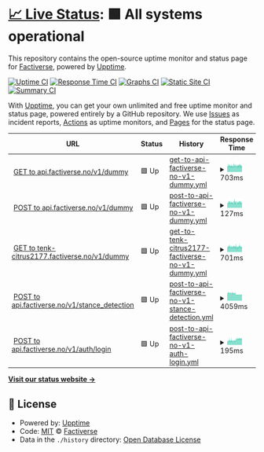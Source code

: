 # [📈 Live Status](https://factiverse.github.io/api-upptime): <!--live status--> **🟩 All systems operational**

This repository contains the open-source uptime monitor and status page for [Factiverse](https://factiverse.github.io/api-upptime), powered by [Upptime](https://github.com/upptime/upptime).

[![Uptime CI](https://github.com/factiverse/api-upptime/workflows/Uptime%20CI/badge.svg)](https://github.com/factiverse/api-upptime/actions?query=workflow%3A%22Uptime+CI%22)
[![Response Time CI](https://github.com/factiverse/api-upptime/workflows/Response%20Time%20CI/badge.svg)](https://github.com/factiverse/api-upptime/actions?query=workflow%3A%22Response+Time+CI%22)
[![Graphs CI](https://github.com/factiverse/api-upptime/workflows/Graphs%20CI/badge.svg)](https://github.com/factiverse/api-upptime/actions?query=workflow%3A%22Graphs+CI%22)
[![Static Site CI](https://github.com/factiverse/api-upptime/workflows/Static%20Site%20CI/badge.svg)](https://github.com/factiverse/api-upptime/actions?query=workflow%3A%22Static+Site+CI%22)
[![Summary CI](https://github.com/factiverse/api-upptime/workflows/Summary%20CI/badge.svg)](https://github.com/factiverse/api-upptime/actions?query=workflow%3A%22Summary+CI%22)

With [Upptime](https://upptime.js.org), you can get your own unlimited and free uptime monitor and status page, powered entirely by a GitHub repository. We use [Issues](https://github.com/factiverse/api-upptime/issues) as incident reports, [Actions](https://github.com/factiverse/api-upptime/actions) as uptime monitors, and [Pages](https://factiverse.github.io/api-upptime) for the status page.

<!--start: status pages-->
<!-- This summary is generated by Upptime (https://github.com/upptime/upptime) -->
<!-- Do not edit this manually, your changes will be overwritten -->
<!-- prettier-ignore -->
| URL | Status | History | Response Time | Uptime |
| --- | ------ | ------- | ------------- | ------ |
| <img alt="" src="https://icons.duckduckgo.com/ip3/api.factiverse.no.ico" height="13"> [GET to api.factiverse.no/v1/dummy](https://api.factiverse.no/v1/dummy) | 🟩 Up | [get-to-api-factiverse-no-v1-dummy.yml](https://github.com/factiverse/upptime-prod/commits/HEAD/history/get-to-api-factiverse-no-v1-dummy.yml) | <details><summary><img alt="Response time graph" src="./graphs/get-to-api-factiverse-no-v1-dummy/response-time-week.png" height="20"> 703ms</summary><br><a href="https://factiverse.github.io/upptime-prod/history/get-to-api-factiverse-no-v1-dummy"><img alt="Response time 712" src="https://img.shields.io/endpoint?url=https%3A%2F%2Fraw.githubusercontent.com%2Ffactiverse%2Fupptime-prod%2FHEAD%2Fapi%2Fget-to-api-factiverse-no-v1-dummy%2Fresponse-time.json"></a><br><a href="https://factiverse.github.io/upptime-prod/history/get-to-api-factiverse-no-v1-dummy"><img alt="24-hour response time 701" src="https://img.shields.io/endpoint?url=https%3A%2F%2Fraw.githubusercontent.com%2Ffactiverse%2Fupptime-prod%2FHEAD%2Fapi%2Fget-to-api-factiverse-no-v1-dummy%2Fresponse-time-day.json"></a><br><a href="https://factiverse.github.io/upptime-prod/history/get-to-api-factiverse-no-v1-dummy"><img alt="7-day response time 703" src="https://img.shields.io/endpoint?url=https%3A%2F%2Fraw.githubusercontent.com%2Ffactiverse%2Fupptime-prod%2FHEAD%2Fapi%2Fget-to-api-factiverse-no-v1-dummy%2Fresponse-time-week.json"></a><br><a href="https://factiverse.github.io/upptime-prod/history/get-to-api-factiverse-no-v1-dummy"><img alt="30-day response time 701" src="https://img.shields.io/endpoint?url=https%3A%2F%2Fraw.githubusercontent.com%2Ffactiverse%2Fupptime-prod%2FHEAD%2Fapi%2Fget-to-api-factiverse-no-v1-dummy%2Fresponse-time-month.json"></a><br><a href="https://factiverse.github.io/upptime-prod/history/get-to-api-factiverse-no-v1-dummy"><img alt="1-year response time 712" src="https://img.shields.io/endpoint?url=https%3A%2F%2Fraw.githubusercontent.com%2Ffactiverse%2Fupptime-prod%2FHEAD%2Fapi%2Fget-to-api-factiverse-no-v1-dummy%2Fresponse-time-year.json"></a></details> | <details><summary><a href="https://factiverse.github.io/upptime-prod/history/get-to-api-factiverse-no-v1-dummy">100.00%</a></summary><a href="https://factiverse.github.io/upptime-prod/history/get-to-api-factiverse-no-v1-dummy"><img alt="All-time uptime 100.00%" src="https://img.shields.io/endpoint?url=https%3A%2F%2Fraw.githubusercontent.com%2Ffactiverse%2Fupptime-prod%2FHEAD%2Fapi%2Fget-to-api-factiverse-no-v1-dummy%2Fuptime.json"></a><br><a href="https://factiverse.github.io/upptime-prod/history/get-to-api-factiverse-no-v1-dummy"><img alt="24-hour uptime 100.00%" src="https://img.shields.io/endpoint?url=https%3A%2F%2Fraw.githubusercontent.com%2Ffactiverse%2Fupptime-prod%2FHEAD%2Fapi%2Fget-to-api-factiverse-no-v1-dummy%2Fuptime-day.json"></a><br><a href="https://factiverse.github.io/upptime-prod/history/get-to-api-factiverse-no-v1-dummy"><img alt="7-day uptime 100.00%" src="https://img.shields.io/endpoint?url=https%3A%2F%2Fraw.githubusercontent.com%2Ffactiverse%2Fupptime-prod%2FHEAD%2Fapi%2Fget-to-api-factiverse-no-v1-dummy%2Fuptime-week.json"></a><br><a href="https://factiverse.github.io/upptime-prod/history/get-to-api-factiverse-no-v1-dummy"><img alt="30-day uptime 100.00%" src="https://img.shields.io/endpoint?url=https%3A%2F%2Fraw.githubusercontent.com%2Ffactiverse%2Fupptime-prod%2FHEAD%2Fapi%2Fget-to-api-factiverse-no-v1-dummy%2Fuptime-month.json"></a><br><a href="https://factiverse.github.io/upptime-prod/history/get-to-api-factiverse-no-v1-dummy"><img alt="1-year uptime 100.00%" src="https://img.shields.io/endpoint?url=https%3A%2F%2Fraw.githubusercontent.com%2Ffactiverse%2Fupptime-prod%2FHEAD%2Fapi%2Fget-to-api-factiverse-no-v1-dummy%2Fuptime-year.json"></a></details>
| <img alt="" src="https://icons.duckduckgo.com/ip3/api.factiverse.no.ico" height="13"> [POST to api.factiverse.no/v1/dummy](https://api.factiverse.no/v1/dummy) | 🟩 Up | [post-to-api-factiverse-no-v1-dummy.yml](https://github.com/factiverse/upptime-prod/commits/HEAD/history/post-to-api-factiverse-no-v1-dummy.yml) | <details><summary><img alt="Response time graph" src="./graphs/post-to-api-factiverse-no-v1-dummy/response-time-week.png" height="20"> 127ms</summary><br><a href="https://factiverse.github.io/upptime-prod/history/post-to-api-factiverse-no-v1-dummy"><img alt="Response time 125" src="https://img.shields.io/endpoint?url=https%3A%2F%2Fraw.githubusercontent.com%2Ffactiverse%2Fupptime-prod%2FHEAD%2Fapi%2Fpost-to-api-factiverse-no-v1-dummy%2Fresponse-time.json"></a><br><a href="https://factiverse.github.io/upptime-prod/history/post-to-api-factiverse-no-v1-dummy"><img alt="24-hour response time 125" src="https://img.shields.io/endpoint?url=https%3A%2F%2Fraw.githubusercontent.com%2Ffactiverse%2Fupptime-prod%2FHEAD%2Fapi%2Fpost-to-api-factiverse-no-v1-dummy%2Fresponse-time-day.json"></a><br><a href="https://factiverse.github.io/upptime-prod/history/post-to-api-factiverse-no-v1-dummy"><img alt="7-day response time 127" src="https://img.shields.io/endpoint?url=https%3A%2F%2Fraw.githubusercontent.com%2Ffactiverse%2Fupptime-prod%2FHEAD%2Fapi%2Fpost-to-api-factiverse-no-v1-dummy%2Fresponse-time-week.json"></a><br><a href="https://factiverse.github.io/upptime-prod/history/post-to-api-factiverse-no-v1-dummy"><img alt="30-day response time 124" src="https://img.shields.io/endpoint?url=https%3A%2F%2Fraw.githubusercontent.com%2Ffactiverse%2Fupptime-prod%2FHEAD%2Fapi%2Fpost-to-api-factiverse-no-v1-dummy%2Fresponse-time-month.json"></a><br><a href="https://factiverse.github.io/upptime-prod/history/post-to-api-factiverse-no-v1-dummy"><img alt="1-year response time 125" src="https://img.shields.io/endpoint?url=https%3A%2F%2Fraw.githubusercontent.com%2Ffactiverse%2Fupptime-prod%2FHEAD%2Fapi%2Fpost-to-api-factiverse-no-v1-dummy%2Fresponse-time-year.json"></a></details> | <details><summary><a href="https://factiverse.github.io/upptime-prod/history/post-to-api-factiverse-no-v1-dummy">100.00%</a></summary><a href="https://factiverse.github.io/upptime-prod/history/post-to-api-factiverse-no-v1-dummy"><img alt="All-time uptime 100.00%" src="https://img.shields.io/endpoint?url=https%3A%2F%2Fraw.githubusercontent.com%2Ffactiverse%2Fupptime-prod%2FHEAD%2Fapi%2Fpost-to-api-factiverse-no-v1-dummy%2Fuptime.json"></a><br><a href="https://factiverse.github.io/upptime-prod/history/post-to-api-factiverse-no-v1-dummy"><img alt="24-hour uptime 100.00%" src="https://img.shields.io/endpoint?url=https%3A%2F%2Fraw.githubusercontent.com%2Ffactiverse%2Fupptime-prod%2FHEAD%2Fapi%2Fpost-to-api-factiverse-no-v1-dummy%2Fuptime-day.json"></a><br><a href="https://factiverse.github.io/upptime-prod/history/post-to-api-factiverse-no-v1-dummy"><img alt="7-day uptime 100.00%" src="https://img.shields.io/endpoint?url=https%3A%2F%2Fraw.githubusercontent.com%2Ffactiverse%2Fupptime-prod%2FHEAD%2Fapi%2Fpost-to-api-factiverse-no-v1-dummy%2Fuptime-week.json"></a><br><a href="https://factiverse.github.io/upptime-prod/history/post-to-api-factiverse-no-v1-dummy"><img alt="30-day uptime 100.00%" src="https://img.shields.io/endpoint?url=https%3A%2F%2Fraw.githubusercontent.com%2Ffactiverse%2Fupptime-prod%2FHEAD%2Fapi%2Fpost-to-api-factiverse-no-v1-dummy%2Fuptime-month.json"></a><br><a href="https://factiverse.github.io/upptime-prod/history/post-to-api-factiverse-no-v1-dummy"><img alt="1-year uptime 100.00%" src="https://img.shields.io/endpoint?url=https%3A%2F%2Fraw.githubusercontent.com%2Ffactiverse%2Fupptime-prod%2FHEAD%2Fapi%2Fpost-to-api-factiverse-no-v1-dummy%2Fuptime-year.json"></a></details>
| <img alt="" src="https://icons.duckduckgo.com/ip3/tenk-citrus2177.factiverse.no.ico" height="13"> [GET to tenk-citrus2177.factiverse.no/v1/dummy](https://tenk-citrus2177.factiverse.no/v1/dummy) | 🟩 Up | [get-to-tenk-citrus2177-factiverse-no-v1-dummy.yml](https://github.com/factiverse/upptime-prod/commits/HEAD/history/get-to-tenk-citrus2177-factiverse-no-v1-dummy.yml) | <details><summary><img alt="Response time graph" src="./graphs/get-to-tenk-citrus2177-factiverse-no-v1-dummy/response-time-week.png" height="20"> 701ms</summary><br><a href="https://factiverse.github.io/upptime-prod/history/get-to-tenk-citrus2177-factiverse-no-v1-dummy"><img alt="Response time 702" src="https://img.shields.io/endpoint?url=https%3A%2F%2Fraw.githubusercontent.com%2Ffactiverse%2Fupptime-prod%2FHEAD%2Fapi%2Fget-to-tenk-citrus2177-factiverse-no-v1-dummy%2Fresponse-time.json"></a><br><a href="https://factiverse.github.io/upptime-prod/history/get-to-tenk-citrus2177-factiverse-no-v1-dummy"><img alt="24-hour response time 682" src="https://img.shields.io/endpoint?url=https%3A%2F%2Fraw.githubusercontent.com%2Ffactiverse%2Fupptime-prod%2FHEAD%2Fapi%2Fget-to-tenk-citrus2177-factiverse-no-v1-dummy%2Fresponse-time-day.json"></a><br><a href="https://factiverse.github.io/upptime-prod/history/get-to-tenk-citrus2177-factiverse-no-v1-dummy"><img alt="7-day response time 701" src="https://img.shields.io/endpoint?url=https%3A%2F%2Fraw.githubusercontent.com%2Ffactiverse%2Fupptime-prod%2FHEAD%2Fapi%2Fget-to-tenk-citrus2177-factiverse-no-v1-dummy%2Fresponse-time-week.json"></a><br><a href="https://factiverse.github.io/upptime-prod/history/get-to-tenk-citrus2177-factiverse-no-v1-dummy"><img alt="30-day response time 692" src="https://img.shields.io/endpoint?url=https%3A%2F%2Fraw.githubusercontent.com%2Ffactiverse%2Fupptime-prod%2FHEAD%2Fapi%2Fget-to-tenk-citrus2177-factiverse-no-v1-dummy%2Fresponse-time-month.json"></a><br><a href="https://factiverse.github.io/upptime-prod/history/get-to-tenk-citrus2177-factiverse-no-v1-dummy"><img alt="1-year response time 702" src="https://img.shields.io/endpoint?url=https%3A%2F%2Fraw.githubusercontent.com%2Ffactiverse%2Fupptime-prod%2FHEAD%2Fapi%2Fget-to-tenk-citrus2177-factiverse-no-v1-dummy%2Fresponse-time-year.json"></a></details> | <details><summary><a href="https://factiverse.github.io/upptime-prod/history/get-to-tenk-citrus2177-factiverse-no-v1-dummy">100.00%</a></summary><a href="https://factiverse.github.io/upptime-prod/history/get-to-tenk-citrus2177-factiverse-no-v1-dummy"><img alt="All-time uptime 100.00%" src="https://img.shields.io/endpoint?url=https%3A%2F%2Fraw.githubusercontent.com%2Ffactiverse%2Fupptime-prod%2FHEAD%2Fapi%2Fget-to-tenk-citrus2177-factiverse-no-v1-dummy%2Fuptime.json"></a><br><a href="https://factiverse.github.io/upptime-prod/history/get-to-tenk-citrus2177-factiverse-no-v1-dummy"><img alt="24-hour uptime 100.00%" src="https://img.shields.io/endpoint?url=https%3A%2F%2Fraw.githubusercontent.com%2Ffactiverse%2Fupptime-prod%2FHEAD%2Fapi%2Fget-to-tenk-citrus2177-factiverse-no-v1-dummy%2Fuptime-day.json"></a><br><a href="https://factiverse.github.io/upptime-prod/history/get-to-tenk-citrus2177-factiverse-no-v1-dummy"><img alt="7-day uptime 100.00%" src="https://img.shields.io/endpoint?url=https%3A%2F%2Fraw.githubusercontent.com%2Ffactiverse%2Fupptime-prod%2FHEAD%2Fapi%2Fget-to-tenk-citrus2177-factiverse-no-v1-dummy%2Fuptime-week.json"></a><br><a href="https://factiverse.github.io/upptime-prod/history/get-to-tenk-citrus2177-factiverse-no-v1-dummy"><img alt="30-day uptime 100.00%" src="https://img.shields.io/endpoint?url=https%3A%2F%2Fraw.githubusercontent.com%2Ffactiverse%2Fupptime-prod%2FHEAD%2Fapi%2Fget-to-tenk-citrus2177-factiverse-no-v1-dummy%2Fuptime-month.json"></a><br><a href="https://factiverse.github.io/upptime-prod/history/get-to-tenk-citrus2177-factiverse-no-v1-dummy"><img alt="1-year uptime 100.00%" src="https://img.shields.io/endpoint?url=https%3A%2F%2Fraw.githubusercontent.com%2Ffactiverse%2Fupptime-prod%2FHEAD%2Fapi%2Fget-to-tenk-citrus2177-factiverse-no-v1-dummy%2Fuptime-year.json"></a></details>
| <img alt="" src="https://icons.duckduckgo.com/ip3/api.factiverse.no.ico" height="13"> [POST to api.factiverse.no/v1/stance_detection](https://api.factiverse.no/v1/stance_detection) | 🟩 Up | [post-to-api-factiverse-no-v1-stance-detection.yml](https://github.com/factiverse/upptime-prod/commits/HEAD/history/post-to-api-factiverse-no-v1-stance-detection.yml) | <details><summary><img alt="Response time graph" src="./graphs/post-to-api-factiverse-no-v1-stance-detection/response-time-week.png" height="20"> 4059ms</summary><br><a href="https://factiverse.github.io/upptime-prod/history/post-to-api-factiverse-no-v1-stance-detection"><img alt="Response time 4265" src="https://img.shields.io/endpoint?url=https%3A%2F%2Fraw.githubusercontent.com%2Ffactiverse%2Fupptime-prod%2FHEAD%2Fapi%2Fpost-to-api-factiverse-no-v1-stance-detection%2Fresponse-time.json"></a><br><a href="https://factiverse.github.io/upptime-prod/history/post-to-api-factiverse-no-v1-stance-detection"><img alt="24-hour response time 3412" src="https://img.shields.io/endpoint?url=https%3A%2F%2Fraw.githubusercontent.com%2Ffactiverse%2Fupptime-prod%2FHEAD%2Fapi%2Fpost-to-api-factiverse-no-v1-stance-detection%2Fresponse-time-day.json"></a><br><a href="https://factiverse.github.io/upptime-prod/history/post-to-api-factiverse-no-v1-stance-detection"><img alt="7-day response time 4059" src="https://img.shields.io/endpoint?url=https%3A%2F%2Fraw.githubusercontent.com%2Ffactiverse%2Fupptime-prod%2FHEAD%2Fapi%2Fpost-to-api-factiverse-no-v1-stance-detection%2Fresponse-time-week.json"></a><br><a href="https://factiverse.github.io/upptime-prod/history/post-to-api-factiverse-no-v1-stance-detection"><img alt="30-day response time 4417" src="https://img.shields.io/endpoint?url=https%3A%2F%2Fraw.githubusercontent.com%2Ffactiverse%2Fupptime-prod%2FHEAD%2Fapi%2Fpost-to-api-factiverse-no-v1-stance-detection%2Fresponse-time-month.json"></a><br><a href="https://factiverse.github.io/upptime-prod/history/post-to-api-factiverse-no-v1-stance-detection"><img alt="1-year response time 4265" src="https://img.shields.io/endpoint?url=https%3A%2F%2Fraw.githubusercontent.com%2Ffactiverse%2Fupptime-prod%2FHEAD%2Fapi%2Fpost-to-api-factiverse-no-v1-stance-detection%2Fresponse-time-year.json"></a></details> | <details><summary><a href="https://factiverse.github.io/upptime-prod/history/post-to-api-factiverse-no-v1-stance-detection">100.00%</a></summary><a href="https://factiverse.github.io/upptime-prod/history/post-to-api-factiverse-no-v1-stance-detection"><img alt="All-time uptime 100.00%" src="https://img.shields.io/endpoint?url=https%3A%2F%2Fraw.githubusercontent.com%2Ffactiverse%2Fupptime-prod%2FHEAD%2Fapi%2Fpost-to-api-factiverse-no-v1-stance-detection%2Fuptime.json"></a><br><a href="https://factiverse.github.io/upptime-prod/history/post-to-api-factiverse-no-v1-stance-detection"><img alt="24-hour uptime 100.00%" src="https://img.shields.io/endpoint?url=https%3A%2F%2Fraw.githubusercontent.com%2Ffactiverse%2Fupptime-prod%2FHEAD%2Fapi%2Fpost-to-api-factiverse-no-v1-stance-detection%2Fuptime-day.json"></a><br><a href="https://factiverse.github.io/upptime-prod/history/post-to-api-factiverse-no-v1-stance-detection"><img alt="7-day uptime 100.00%" src="https://img.shields.io/endpoint?url=https%3A%2F%2Fraw.githubusercontent.com%2Ffactiverse%2Fupptime-prod%2FHEAD%2Fapi%2Fpost-to-api-factiverse-no-v1-stance-detection%2Fuptime-week.json"></a><br><a href="https://factiverse.github.io/upptime-prod/history/post-to-api-factiverse-no-v1-stance-detection"><img alt="30-day uptime 100.00%" src="https://img.shields.io/endpoint?url=https%3A%2F%2Fraw.githubusercontent.com%2Ffactiverse%2Fupptime-prod%2FHEAD%2Fapi%2Fpost-to-api-factiverse-no-v1-stance-detection%2Fuptime-month.json"></a><br><a href="https://factiverse.github.io/upptime-prod/history/post-to-api-factiverse-no-v1-stance-detection"><img alt="1-year uptime 100.00%" src="https://img.shields.io/endpoint?url=https%3A%2F%2Fraw.githubusercontent.com%2Ffactiverse%2Fupptime-prod%2FHEAD%2Fapi%2Fpost-to-api-factiverse-no-v1-stance-detection%2Fuptime-year.json"></a></details>
| <img alt="" src="https://icons.duckduckgo.com/ip3/api.factiverse.no.ico" height="13"> [POST to api.factiverse.no/v1/auth/login](https://api.factiverse.no/v1/auth/login) | 🟩 Up | [post-to-api-factiverse-no-v1-auth-login.yml](https://github.com/factiverse/upptime-prod/commits/HEAD/history/post-to-api-factiverse-no-v1-auth-login.yml) | <details><summary><img alt="Response time graph" src="./graphs/post-to-api-factiverse-no-v1-auth-login/response-time-week.png" height="20"> 195ms</summary><br><a href="https://factiverse.github.io/upptime-prod/history/post-to-api-factiverse-no-v1-auth-login"><img alt="Response time 159" src="https://img.shields.io/endpoint?url=https%3A%2F%2Fraw.githubusercontent.com%2Ffactiverse%2Fupptime-prod%2FHEAD%2Fapi%2Fpost-to-api-factiverse-no-v1-auth-login%2Fresponse-time.json"></a><br><a href="https://factiverse.github.io/upptime-prod/history/post-to-api-factiverse-no-v1-auth-login"><img alt="24-hour response time 237" src="https://img.shields.io/endpoint?url=https%3A%2F%2Fraw.githubusercontent.com%2Ffactiverse%2Fupptime-prod%2FHEAD%2Fapi%2Fpost-to-api-factiverse-no-v1-auth-login%2Fresponse-time-day.json"></a><br><a href="https://factiverse.github.io/upptime-prod/history/post-to-api-factiverse-no-v1-auth-login"><img alt="7-day response time 195" src="https://img.shields.io/endpoint?url=https%3A%2F%2Fraw.githubusercontent.com%2Ffactiverse%2Fupptime-prod%2FHEAD%2Fapi%2Fpost-to-api-factiverse-no-v1-auth-login%2Fresponse-time-week.json"></a><br><a href="https://factiverse.github.io/upptime-prod/history/post-to-api-factiverse-no-v1-auth-login"><img alt="30-day response time 162" src="https://img.shields.io/endpoint?url=https%3A%2F%2Fraw.githubusercontent.com%2Ffactiverse%2Fupptime-prod%2FHEAD%2Fapi%2Fpost-to-api-factiverse-no-v1-auth-login%2Fresponse-time-month.json"></a><br><a href="https://factiverse.github.io/upptime-prod/history/post-to-api-factiverse-no-v1-auth-login"><img alt="1-year response time 159" src="https://img.shields.io/endpoint?url=https%3A%2F%2Fraw.githubusercontent.com%2Ffactiverse%2Fupptime-prod%2FHEAD%2Fapi%2Fpost-to-api-factiverse-no-v1-auth-login%2Fresponse-time-year.json"></a></details> | <details><summary><a href="https://factiverse.github.io/upptime-prod/history/post-to-api-factiverse-no-v1-auth-login">100.00%</a></summary><a href="https://factiverse.github.io/upptime-prod/history/post-to-api-factiverse-no-v1-auth-login"><img alt="All-time uptime 100.00%" src="https://img.shields.io/endpoint?url=https%3A%2F%2Fraw.githubusercontent.com%2Ffactiverse%2Fupptime-prod%2FHEAD%2Fapi%2Fpost-to-api-factiverse-no-v1-auth-login%2Fuptime.json"></a><br><a href="https://factiverse.github.io/upptime-prod/history/post-to-api-factiverse-no-v1-auth-login"><img alt="24-hour uptime 100.00%" src="https://img.shields.io/endpoint?url=https%3A%2F%2Fraw.githubusercontent.com%2Ffactiverse%2Fupptime-prod%2FHEAD%2Fapi%2Fpost-to-api-factiverse-no-v1-auth-login%2Fuptime-day.json"></a><br><a href="https://factiverse.github.io/upptime-prod/history/post-to-api-factiverse-no-v1-auth-login"><img alt="7-day uptime 100.00%" src="https://img.shields.io/endpoint?url=https%3A%2F%2Fraw.githubusercontent.com%2Ffactiverse%2Fupptime-prod%2FHEAD%2Fapi%2Fpost-to-api-factiverse-no-v1-auth-login%2Fuptime-week.json"></a><br><a href="https://factiverse.github.io/upptime-prod/history/post-to-api-factiverse-no-v1-auth-login"><img alt="30-day uptime 100.00%" src="https://img.shields.io/endpoint?url=https%3A%2F%2Fraw.githubusercontent.com%2Ffactiverse%2Fupptime-prod%2FHEAD%2Fapi%2Fpost-to-api-factiverse-no-v1-auth-login%2Fuptime-month.json"></a><br><a href="https://factiverse.github.io/upptime-prod/history/post-to-api-factiverse-no-v1-auth-login"><img alt="1-year uptime 100.00%" src="https://img.shields.io/endpoint?url=https%3A%2F%2Fraw.githubusercontent.com%2Ffactiverse%2Fupptime-prod%2FHEAD%2Fapi%2Fpost-to-api-factiverse-no-v1-auth-login%2Fuptime-year.json"></a></details>

<!--end: status pages-->

[**Visit our status website →**](https://factiverse.github.io/api-upptime)

## 📄 License

- Powered by: [Upptime](https://github.com/upptime/upptime)
- Code: [MIT](./LICENSE) © [Factiverse](https://factiverse.github.io/api-upptime)
- Data in the `./history` directory: [Open Database License](https://opendatacommons.org/licenses/odbl/1-0/)
